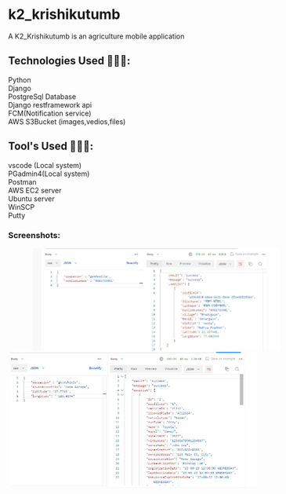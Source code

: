 # k2_krishikutumb

<P>A K2_Krishikutumb is an agriculture mobile application </P>

<h2>Technologies Used 👨🏽‍💻:</h2>
Python<br>
Django<br>
PostgreSql Database<br>
Django restframework api<br>
FCM(Notification service)<br>
AWS S3Bucket (images,vedios,files)<br>

<h2>Tool's Used 👨🏽‍💻:</h2>
vscode (Local system)<br>
PGadmin4(Local system)<br>
Postman<br>
AWS EC2 server<br>
Ubuntu server<br>
WinSCP <br>
Putty <br>

### Screenshots:

<div>
  <img src="Screenshot/Screenshot (1).png" width="700" hspace="50">
  <img src="Screenshot/Screenshot (3).png" width="700" hspace="5">
</div>

